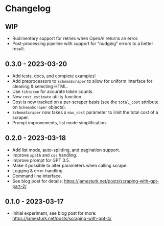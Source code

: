# Changelog

## WIP 

* Rudimentary support for retries when OpenAI returns an error.
* Post-processing pipeline with support for "nudging" errors to a better result.

## 0.3.0 - 2023-03-20

* Add tests, docs, and complete examples!
* Add preprocessors to `SchemaScraper` to allow for uniform interface for cleaning & selecting HTML.
* Use `tiktoken` for accurate token counts.
* New `cost_estimate` utility function.
* Cost is now tracked on a per-scraper basis (see the `total_cost` attribute on `SchemaScraper` objects).
* `SchemaScraper` now takes a `max_cost` parameter to limit the total cost of a scraper.
* Prompt improvements, list mode simplification.

## 0.2.0 - 2023-03-18

* Add list mode, auto-splitting, and pagination support.
* Improve `xpath` and `css` handling.
* Improve prompt for GPT 3.5.
* Make it possible to alter parameters when calling scrape.
* Logging & error handling.
* Command line interface.
* See blog post for details: <https://jamesturk.net/posts/scraping-with-gpt-part-2/>

## 0.1.0 - 2023-03-17

* Initial experiment, see blog post for more: <https://jamesturk.net/posts/scraping-with-gpt-4/>
